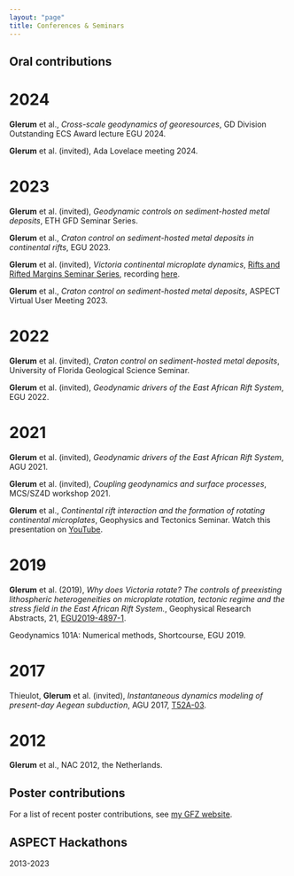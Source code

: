 ```yaml
---
layout: "page"
title: Conferences & Seminars
---
```


Oral contributions
------------------

2024
====
**Glerum** et al., *Cross-scale geodynamics of georesources*, GD Division Outstanding ECS Award lecture EGU 2024.

**Glerum** et al. (invited), Ada Lovelace meeting 2024.

2023
====
**Glerum** et al. (invited), *Geodynamic controls on sediment-hosted metal deposits*, ETH GFD Seminar Series.

**Glerum** et al., *Craton control on sediment-hosted metal deposits in continental rifts*, EGU 2023.

**Glerum** et al. (invited), *Victoria continental microplate dynamics*, [Rifts and Rifted Margins Seminar Series](https://www.gfz-potsdam.de/sektion/geodynamische-modellierung/projekte/rift-and-rifted-margins-online-seminar/), recording [here](https://www.youtube.com/watch?v=038303NvKpo).

**Glerum** et al., *Craton control on sediment-hosted metal deposits*, ASPECT Virtual User Meeting 2023.

2022
====
**Glerum** et al. (invited), *Craton control on sediment-hosted metal deposits*, University of Florida Geological Science Seminar.

**Glerum** et al. (invited), *Geodynamic drivers of the East African Rift System*, EGU 2022.


2021
====
**Glerum** et al. (invited), *Geodynamic drivers of the East African Rift System*, AGU 2021.

**Glerum** et al. (invited), *Coupling geodynamics and surface processes*, MCS/SZ4D workshop 2021.

**Glerum** et al., *Continental rift interaction and the formation of rotating continental microplates*, Geophysics and Tectonics Seminar. Watch this presentation on <a href="https://www.youtube.com/watch?v=nEpIzY-VsbY" target="target">YouTube</a>.

2019
====
**Glerum** et al. (2019), *Why does Victoria rotate? The controls of preexisting lithospheric heterogeneities on microplate rotation, tectonic regime and the stress field in the East African Rift System.*, Geophysical Research Abstracts, 21, <a href="https://meetingorganizer.copernicus.org/EGU2019/EGU2019-4897-1.pdf" target="target">EGU2019-4897-1</a>.

Geodynamics 101A: Numerical methods, Shortcourse, EGU 2019.

2017
====
Thieulot, **Glerum** et al. (invited), *Instantaneous dynamics modeling of present-day Aegean subduction*, AGU 2017, <a href="https://agu.confex.com/agu/fm17/meetingapp.cgi/Paper/289772" target="target">T52A-03</a>.

2012
====
**Glerum** et al., NAC 2012, the Netherlands.

Poster contributions
--------------------
For a list of recent poster contributions, see <a href="https://www.gfz-potsdam.de/en/staff/anne-glerum/sec25/" target="target">my GFZ website</a>.

ASPECT Hackathons
-----------------
2013-2023

